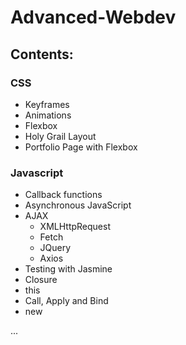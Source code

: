 # Advanced-Webdev

## Contents:

### CSS

* Keyframes
* Animations
* Flexbox
* Holy Grail Layout
* Portfolio Page with Flexbox

### Javascript

* Callback functions
* Asynchronous JavaScript
* AJAX
  * XMLHttpRequest
  * Fetch
  * JQuery
  * Axios
* Testing with Jasmine
* Closure
* this
* Call, Apply and Bind
* new

...

